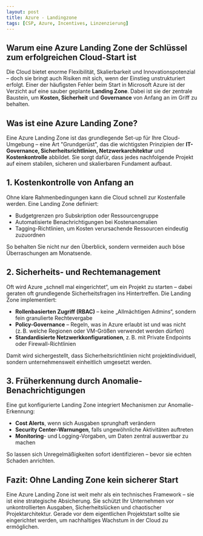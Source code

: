 ```yaml
---
layout: post
title: Azure - Landingzone
tags: [CSP, Azure, Incentives, Linzenzierung]
---
```


## Warum eine Azure Landing Zone der Schlüssel zum erfolgreichen Cloud-Start ist
Die Cloud bietet enorme Flexibilität, Skalierbarkeit und Innovationspotenzial – doch sie bringt auch Risiken mit sich, wenn der Einstieg unstrukturiert erfolgt. Einer der häufigsten Fehler beim Start in Microsoft Azure ist der Verzicht auf eine sauber geplante **Landing Zone**. Dabei ist sie der zentrale Baustein, um **Kosten, Sicherheit** und **Governance** von Anfang an im Griff zu behalten.

## Was ist eine Azure Landing Zone?
Eine Azure Landing Zone ist das grundlegende Set-up für Ihre Cloud-Umgebung – eine Art "Grundgerüst", das die wichtigsten Prinzipien der **IT-Governance, Sicherheitsrichtlinien, Netzwerkarchitektur** und **Kostenkontrolle** abbildet. Sie sorgt dafür, dass jedes nachfolgende Projekt auf einem stabilen, sicheren und skalierbaren Fundament aufbaut.

## 1. Kostenkontrolle von Anfang an
Ohne klare Rahmenbedingungen kann die Cloud schnell zur Kostenfalle werden. Eine Landing Zone definiert:

- Budgetgrenzen pro Subskription oder Ressourcengruppe
- Automatisierte Benachrichtigungen bei Kostenanomalien
- Tagging-Richtlinien, um Kosten verursachende Ressourcen eindeutig zuzuordnen

So behalten Sie nicht nur den Überblick, sondern vermeiden auch böse Überraschungen am Monatsende.

## 2. Sicherheits- und Rechtemanagement
Oft wird Azure „schnell mal eingerichtet“, um ein Projekt zu starten – dabei geraten oft grundlegende Sicherheitsfragen ins Hintertreffen. Die Landing Zone implementiert:

- **Rollenbasierten Zugriff (RBAC)** – keine „Allmächtigen Admins“, sondern fein granulierte Rechtevergabe
- **Policy-Governance** – Regeln, was in Azure erlaubt ist und was nicht (z. B. welche Regionen oder VM-Größen verwendet werden dürfen)
- **Standardisierte Netzwerkkonfigurationen**, z. B. mit Private Endpoints oder Firewall-Richtlinien

Damit wird sichergestellt, dass Sicherheitsrichtlinien nicht projektindividuell, sondern unternehmensweit einheitlich umgesetzt werden.

## 3. Früherkennung durch Anomalie-Benachrichtigungen
Eine gut konfigurierte Landing Zone integriert Mechanismen zur Anomalie-Erkennung:

- **Cost Alerts**, wenn sich Ausgaben sprunghaft verändern
- **Security Center-Warnungen**, falls ungewöhnliche Aktivitäten auftreten
- **Monitoring**- und Logging-Vorgaben, um Daten zentral auswertbar zu machen

So lassen sich Unregelmäßigkeiten sofort identifizieren – bevor sie echten Schaden anrichten.

## Fazit: Ohne Landing Zone kein sicherer Start
Eine Azure Landing Zone ist weit mehr als ein technisches Framework – sie ist eine strategische Absicherung. Sie schützt Ihr Unternehmen vor unkontrollierten Ausgaben, Sicherheitslücken und chaotischer Projektarchitektur. Gerade vor dem eigentlichen Projektstart sollte sie eingerichtet werden, um nachhaltiges Wachstum in der Cloud zu ermöglichen.
